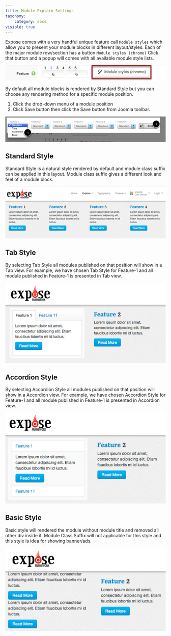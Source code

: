 ```yaml
---
title: Module Explain Settings
taxonomy:
    category: docs
visible: true
---
```


Expose comes with a very handful unique feature call ```Module styles``` which allow you to present your module blocks in different layout/styles. Each of the major module row/section has a button ```Module styles (chrome)``` Click that button and a popup will comes with all available module style lists.

![Module Styles Chrome](module-style1.png)
      
By default all module blocks is rendered by Standard Style but you can choose any rendering method for a specific module position.
1. Click the drop-down menu of a module position
1. Click Save button then click the Save button from Joomla toolbar.

![Module Styles](module-style2.png)

## Standard Style
Standard Style is a natural style rendered by default and module class suffix can be applied in this layout. Module class suffix gives a different look and feel of a module block.

![Standard Style](module-style3.png)

## Tab Style
By selecting Tab Style all modules published on that position will show in a Tab view. For example, we have chosen Tab Style for Feature-1 and all module published in Feature-1 is presented in Tab view. 

![Tab Style](module-style4.png)

## Accordion Style
By selecting Accordion Style all modules published on that position will show in a Accordion view. For example, we have chosen Accordion Style for Feature-1 and all module published in Feature-1 is presented in Accordion view. 

![Accordion Style](module-style5.png)

## Basic Style
Basic style will rendered the module without module title and removed all other div inside it. Module Class Suffix will not applicable for this style and this style is idea for showing banner/ads.

![Basic Style](module-style6.png)